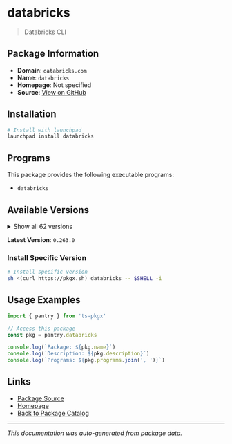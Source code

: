 # databricks

> Databricks CLI

## Package Information

- **Domain**: `databricks.com`
- **Name**: `databricks`
- **Homepage**: Not specified
- **Source**: [View on GitHub](https://github.com/pkgxdev/pantry/tree/main/projects/databricks.com/package.yml)

## Installation

```bash
# Install with launchpad
launchpad install databricks
```

## Programs

This package provides the following executable programs:

- `databricks`

## Available Versions

<details>
<summary>Show all 62 versions</summary>

- `0.263.0`, `0.262.0`, `0.261.0`, `0.260.0`, `0.259.0`
- `0.258.0`, `0.257.0`, `0.256.0`, `0.255.0`, `0.254.0`
- `0.253.0`, `0.252.0`, `0.251.0`, `0.250.0`, `0.249.0`
- `0.248.0`, `0.247.1`, `0.247.0`, `0.246.0`, `0.245.0`
- `0.244.0`, `0.243.0`, `0.242.0`, `0.241.2`, `0.241.1`
- `0.241.0`, `0.240.0`, `0.239.1`, `0.239.0`, `0.238.0`
- `0.237.0`, `0.236.0`, `0.235.0`, `0.234.0`, `0.233.0`
- `0.232.1`, `0.232.0`, `0.231.0`, `0.230.0`, `0.229.0`
- `0.228.1`, `0.228.0`, `0.227.1`, `0.227.0`, `0.226.0`
- `0.225.0`, `0.224.1`, `0.224.0`, `0.223.2`, `0.223.1`
- `0.223.0`, `0.222.0`, `0.221.1`, `0.221.0`, `0.220.0`
- `0.219.0`, `0.218.1`, `0.218.0`, `0.217.1`, `0.217.0`
- `0.216.0`, `0.215.0`

</details>

**Latest Version**: `0.263.0`

### Install Specific Version

```bash
# Install specific version
sh <(curl https://pkgx.sh) databricks -- $SHELL -i
```

## Usage Examples

```typescript
import { pantry } from 'ts-pkgx'

// Access this package
const pkg = pantry.databricks

console.log(`Package: ${pkg.name}`)
console.log(`Description: ${pkg.description}`)
console.log(`Programs: ${pkg.programs.join(', ')}`)
```

## Links

- [Package Source](https://github.com/pkgxdev/pantry/tree/main/projects/databricks.com/package.yml)
- [Homepage](#)
- [Back to Package Catalog](../../package-catalog.md)

---

*This documentation was auto-generated from package data.*
